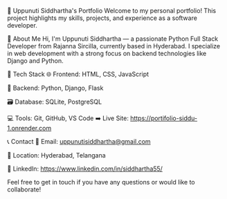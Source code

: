 💼 Uppunuti Siddhartha's Portfolio
Welcome to my personal portfolio! This project highlights my skills, projects, and experience as a software developer.

📌 About Me
Hi, I'm Uppunuti Siddhartha — a passionate Python Full Stack Developer from Rajanna Sircilla, currently based in Hyderabad. I specialize in web development with a strong focus on backend technologies like Django and Python.

🚀 Tech Stack
🌐 Frontend: HTML, CSS, JavaScript

🔧 Backend: Python, Django, Flask

🗃️ Database: SQLite, PostgreSQL

💻 Tools: Git, GitHub, VS Code
➡️ Live Site: https://portifolio-siddu-1.onrender.com




📞 Contact
📧 Email: uppunutisiddhartha@gmail.com

📍 Location: Hyderabad, Telangana

🔗 LinkedIn: https://www.linkedin.com/in/siddhartha55/

Feel free to get in touch if you have any questions or would like to collaborate!

